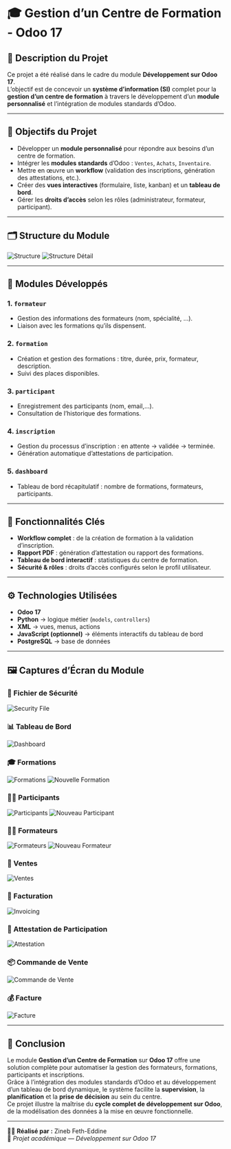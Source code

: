 # 🎓 Gestion d’un Centre de Formation - Odoo 17

## 📘 Description du Projet
Ce projet a été réalisé dans le cadre du module **Développement sur Odoo 17**.  
L’objectif est de concevoir un **système d’information (SI)** complet pour la **gestion d’un centre de formation** à travers le développement d’un **module personnalisé** et l’intégration de modules standards d’Odoo.

---

## 🚀 Objectifs du Projet
- Développer un **module personnalisé** pour répondre aux besoins d’un centre de formation.  
- Intégrer les **modules standards** d’Odoo : `Ventes`, `Achats`, `Inventaire`.  
- Mettre en œuvre un **workflow** (validation des inscriptions, génération des attestations, etc.).  
- Créer des **vues interactives** (formulaire, liste, kanban) et un **tableau de bord**.  
- Gérer les **droits d’accès** selon les rôles (administrateur, formateur, participant).

---

## 🗂️ Structure du Module
![Structure](images/s.png)
![Structure Détail](images/SS.png)

---

## 🧩 Modules Développés
### 1. `formateur`
- Gestion des informations des formateurs (nom, spécialité, ...).  
- Liaison avec les formations qu’ils dispensent.

### 2. `formation`
- Création et gestion des formations : titre, durée, prix, formateur, description.  
- Suivi des places disponibles.

### 3. `participant`
- Enregistrement des participants (nom, email,...).  
- Consultation de l’historique des formations.

### 4. `inscription`
- Gestion du processus d’inscription : en attente → validée → terminée.  
- Génération automatique d’attestations de participation.

### 5. `dashboard`
- Tableau de bord récapitulatif : nombre de formations, formateurs, participants.

---

## 🧠 Fonctionnalités Clés
- **Workflow complet** : de la création de formation à la validation d’inscription.  
- **Rapport PDF** : génération d’attestation ou rapport des formations.  
- **Tableau de bord interactif** : statistiques du centre de formation.  
- **Sécurité & rôles** : droits d’accès configurés selon le profil utilisateur.

---

## ⚙️ Technologies Utilisées
- **Odoo 17**
- **Python** → logique métier (`models`, `controllers`)  
- **XML** → vues, menus, actions  
- **JavaScript (optionnel)** → éléments interactifs du tableau de bord  
- **PostgreSQL** → base de données

---

## 🖼️ Captures d’Écran du Module

### 🔐 Fichier de Sécurité
![Security File](images/sec.png)

### 📊 Tableau de Bord
![Dashboard](images/dash.png)

### 🎓 Formations
![Formations](images/form.png)
![Nouvelle Formation](images/newform.png)

### 👩‍🎓 Participants
![Participants](images/part.png)
![Nouveau Participant](images/newpart.png)

### 👨‍🏫 Formateurs
![Formateurs](images/format.png)
![Nouveau Formateur](images/newformat.png)

### 💼 Ventes
![Ventes](images/sales.png)

### 🧾 Facturation
![Invoicing](images/invoicing.png)

### 🪪 Attestation de Participation
![Attestation](images/attesta.png)

### 📦 Commande de Vente
![Commande de Vente](images/cmvente.png)

### 💰 Facture
![Facture](images/facture.png)

---

## 🏁 Conclusion
Le module **Gestion d’un Centre de Formation** sur **Odoo 17** offre une solution complète pour automatiser la gestion des formateurs, formations, participants et inscriptions.  
Grâce à l’intégration des modules standards d’Odoo et au développement d’un tableau de bord dynamique, le système facilite la **supervision**, la **planification** et la **prise de décision** au sein du centre.  
Ce projet illustre la maîtrise du **cycle complet de développement sur Odoo**, de la modélisation des données à la mise en œuvre fonctionnelle.

---

👩‍💻 **Réalisé par :** Zineb Feth-Eddine  
📘 *Projet académique — Développement sur Odoo 17*
